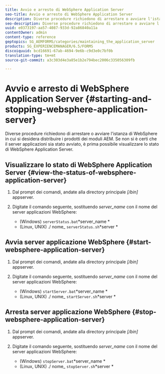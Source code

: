 ```yaml
---
title: Avvio e arresto di WebSphere Application Server
seo-title: Avvio e arresto di WebSphere Application Server
description: Diverse procedure richiedono di arrestare o avviare l'istanza di WebSphere in cui si desidera distribuire i prodotti dei moduli AEM. Questo documento descrive come avviare e arrestare WebSphere Application Server.
seo-description: Diverse procedure richiedono di arrestare o avviare l'istanza di WebSphere in cui si desidera distribuire i prodotti dei moduli AEM. Questo documento descrive come avviare e arrestare WebSphere Application Server.
uuid: e0373197-aa57-4087-933d-92a86840a11a
contentOwner: admin
content-type: reference
geptopics: SG_AEMFORMS/categories/maintaining_the_application_server
products: SG_EXPERIENCEMANAGER/6.5/FORMS
discoiquuid: bcd16691-67ab-4694-9e6b-c9d3e0c7bf0b
translation-type: tm+mt
source-git-commit: a3c303d4e3a85e1b2e794bec2006c335056309fb

---
```



# Avvio e arresto di WebSphere Application Server {#starting-and-stopping-websphere-application-server}

Diverse procedure richiedono di arrestare o avviare l&#39;istanza di WebSphere in cui si desidera distribuire i prodotti dei moduli AEM. Se non si è certi che il server applicazioni sia stato avviato, è prima possibile visualizzare lo stato di WebSphere Application Server.

## Visualizzare lo stato di WebSphere Application Server {#view-the-status-of-websphere-application-server}

1. Dal prompt dei comandi, andate alla directory principale *[/bin]* appserver.
1. Digitate il comando seguente, sostituendo *server_name* con il nome del server applicazioni WebSphere:

   * (Windows) `serverStatus.bat`*server_name *
   * (Linux, UNIX) ./ nome_ `serverStatus.sh`*server *

## Avvia server applicazione WebSphere {#start-websphere-application-server}

1. Dal prompt dei comandi, andate alla directory principale *[/bin]* appserver.
1. Digitate il comando seguente, sostituendo *server_name* con il nome del server applicazioni WebSphere:

   * (Windows) `startServer.bat`*server_name *
   * (Linux, UNIX) ./ nome_ `startServer.sh`*server *

## Arresta server applicazione WebSphere {#stop-websphere-application-server}

1. Dal prompt dei comandi, andate alla directory principale *[/bin]* appserver.
1. Digitate il comando seguente, sostituendo *server_name* con il nome del server applicazioni WebSphere:

   * (Windows) `stopServer.bat`*server_name *
   * (Linux, UNIX) ./ nome_ `stopServer.sh`*server *

